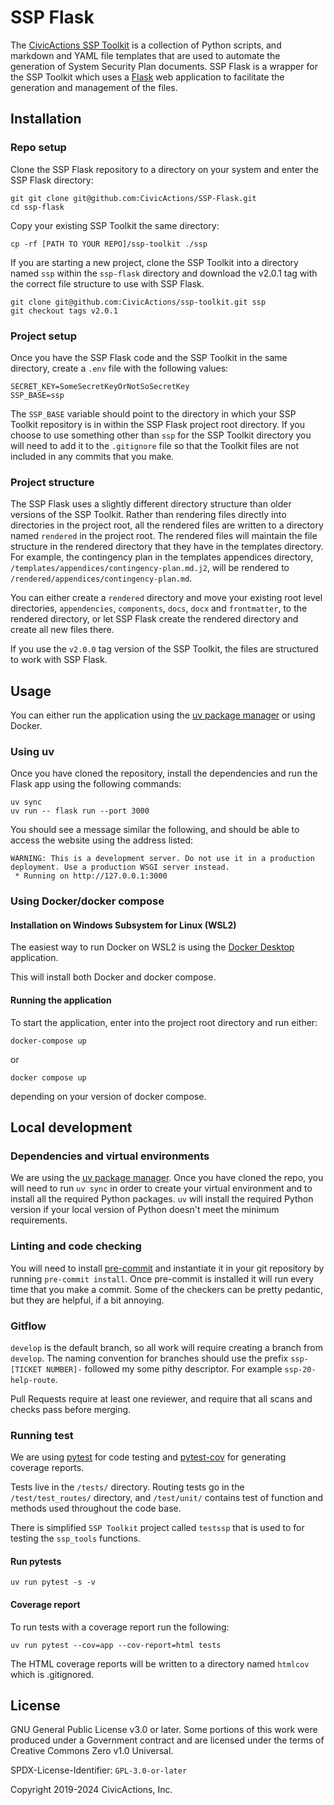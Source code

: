 # SSP Flask

The [CivicActions SSP Toolkit](https://github.com/Civicactions/ssp-toolkit) is a collection of Python
scripts, and markdown and YAML file templates that are used to automate the generation of System Security
Plan documents. SSP Flask is a wrapper for the SSP Toolkit which uses a
[Flask](https://flask.palletsprojects.com/en/stable/) web application to facilitate the generation and
management of the files.

## Installation

### Repo setup

Clone the SSP Flask repository to a directory on your system and enter the SSP Flask directory:

```shell
git git clone git@github.com:CivicActions/SSP-Flask.git
cd ssp-flask
```

Copy your existing SSP Toolkit the same directory:

```shell
cp -rf [PATH TO YOUR REPO]/ssp-toolkit ./ssp
```

If you are starting a new project, clone the SSP Toolkit into a directory named `ssp` within the `ssp-flask`
directory and download the v2.0.1 tag with the correct file structure to use with SSP Flask.

```shell
git clone git@github.com:CivicActions/ssp-toolkit.git ssp
git checkout tags v2.0.1
```

### Project setup

Once you have the SSP Flask code and the SSP Toolkit in the same directory, create a `.env` file with the
following values:

```dotenv
SECRET_KEY=SomeSecretKeyOrNotSoSecretKey
SSP_BASE=ssp
```

The `SSP_BASE` variable should point to the directory in which your SSP Toolkit repository is in within the SSP
Flask project root directory. If you choose to use something other than `ssp` for the SSP Toolkit directory
you will need to add it to the `.gitignore` file so that the Toolkit files are not included in any commits
that you make.

### Project structure

The SSP Flask uses a slightly different directory structure than older versions of the SSP Toolkit. Rather
than rendering files directly into directories in the project root, all the rendered files are written to a
directory named `rendered` in the project root. The rendered files will maintain the file structure in the
rendered directory that they have in the templates directory. For example, the contingency plan in the
templates appendices directory, `/templates/appendices/contingency-plan.md.j2`, will be rendered to
`/rendered/appendices/contingency-plan.md`.

You can either create a `rendered` directory and move your existing root level directories,
`appendencies`, `components`, `docs`, `docx` and `frontmatter`, to the rendered
directory, or let SSP Flask create the rendered directory and create all new files there.

If you use the `v2.0.0` tag version of the SSP Toolkit, the files are structured to work with SSP Flask.

## Usage

You can either run the application using the [uv package manager](https://docs.astral.sh/uv/)
or using Docker.

### Using uv

Once you have cloned the repository, install the dependencies and run the Flask
app using the following commands:

```shell
uv sync
uv run -- flask run --port 3000
```

You should see a message similar the following, and should be able to access
the website using the address listed:

```shell
WARNING: This is a development server. Do not use it in a production deployment. Use a production WSGI server instead.
 * Running on http://127.0.0.1:3000
```

### Using Docker/docker compose

#### Installation on Windows Subsystem for Linux (WSL2)

The easiest way to run Docker on WSL2 is using the
[Docker Desktop](https://www.docker.com/products/docker-desktop) application.

This will install both Docker and docker compose.

#### Running the application

To start the application, enter into the project root directory and run either:

```shell
docker-compose up
```

or

```shell
docker compose up
```

depending on your version of docker compose.

## Local development

### Dependencies and virtual environments

We are using the [uv package manager](https://docs.astral.sh/uv/getting-started/installation/). Once you have
cloned the repo, you will need to run `uv sync` in order to create your virtual environment and to install
all the required Python packages. `uv` will install the required Python version if your local version of
Python doesn't meet the minimum requirements.

### Linting and code checking

You will need to install [pre-commit](https://pre-commit.com/#install) and instantiate it in your git
repository by running `pre-commit install`. Once pre-commit is installed it will run every time that you make
a commit. Some of the checkers can be pretty pedantic, but they are helpful, if a bit annoying.

### Gitflow

`develop` is the default branch, so all work will require creating a branch from `develop`. The naming
convention for branches should use the prefix `ssp-[TICKET NUMBER]-` followed my some pithy descriptor. For example `ssp-20-help-route`.

Pull Requests require at least one reviewer, and require that all scans and checks pass before merging.

### Running test

We are using [pytest](https://docs.pytest.org/en/stable/) for code testing and
[pytest-cov](https://pytest-cov.readthedocs.io/en/latest/) for generating coverage reports.

Tests live in the `/tests/` directory. Routing tests go in the `/test/test_routes/` directory, and `/test/unit/` contains test of function and
methods used throughout the code base.

There is simplified `SSP Toolkit` project called `testssp` that is used to for testing
the `ssp_tools` functions.

#### Run pytests

```shell
uv run pytest -s -v
```

#### Coverage report

To run tests with a coverage report run the following:

```shell
uv run pytest --cov=app --cov-report=html tests
```

The HTML coverage reports will be written to a directory named `htmlcov` which is .gitignored.

## License

GNU General Public License v3.0 or later. Some portions of this work were produced under a Government contract and are licensed under the terms of Creative Commons Zero v1.0 Universal.

SPDX-License-Identifier: `GPL-3.0-or-later`

Copyright 2019-2024 CivicActions, Inc.
